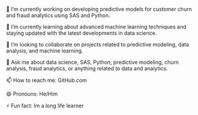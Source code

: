 🔭 I’m currently working on developing predictive models for customer churn and fraud analytics using SAS and Python.

🌱 I’m currently learning about advanced machine learning techniques and staying updated with the latest developments in data science.

👯 I’m looking to collaborate on projects related to predictive modeling, data analysis, and machine learning.

💬 Ask me about data science, SAS, Python, predictive modeling, churn analysis, fraud analytics, or anything related to data and analytics.

📫 How to reach me: GitHub.com

😄 Pronouns: He/Him

⚡ Fun fact: Im a long life learner


